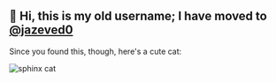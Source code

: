 ## :wave: Hi, this is my old username; I have moved to [@jazeved0](https://github.com/jazeved0)

Since you found this, though, here's a cute cat:

![sphinx cat](https://i.imgur.com/EHOw0lG.jpg)

